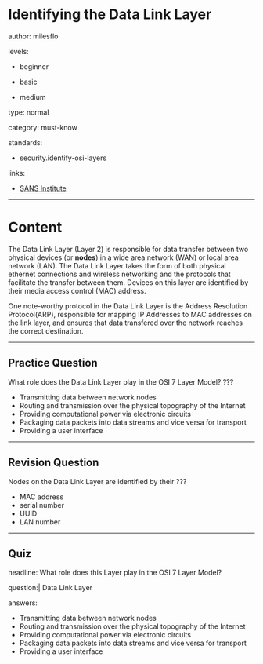 # Identifying the Data Link Layer
author: milesflo

levels:

  - beginner

  - basic

  - medium

type: normal

category: must-know

standards:

  - security.identify-osi-layers

links:

  - [SANS Institute](https://www.sans.org/reading-room/whitepapers/protocols/applying-osi-layer-network-model-information-security-1309)

---
# Content

The Data Link Layer (Layer 2) is responsible for data transfer between two physical devices (or **nodes**) in a wide area network (WAN) or local area network (LAN). The Data Link Layer takes the form of both physical ethernet connections and wireless networking and the protocols that facilitate the transfer between them. Devices on this layer are identified by their media access control (MAC) address.

One note-worthy protocol in the Data Link Layer is the Address Resolution Protocol(ARP), responsible for mapping IP Addresses to MAC addresses on the link layer, and ensures that data transfered over the network reaches the correct destination.

---
## Practice Question

What role does the Data Link Layer play in the OSI 7 Layer Model?
???

* Transmitting data between network nodes
* Routing and transmission over the physical topography of the Internet
* Providing computational power via electronic circuits
* Packaging data packets into data streams and vice versa for transport
* Providing a user interface

---
## Revision Question

Nodes on the Data Link Layer are identified by their ???

* MAC address
* serial number
* UUID
* LAN number

---
## Quiz

headline: What role does this Layer play in the OSI 7 Layer Model?

question:| Data Link Layer

answers:

- Transmitting data between network nodes
- Routing and transmission over the physical topography of the Internet
- Providing computational power via electronic circuits
- Packaging data packets into data streams and vice versa for transport
- Providing a user interface

